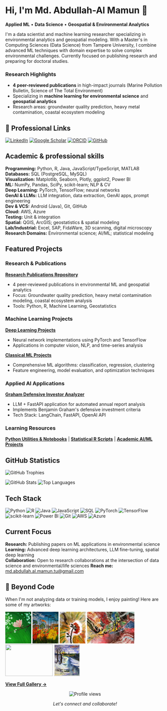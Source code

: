 # Hi, I'm Md. Abdullah-Al Mamun 👋

**Applied ML** • **Data Science** • **Geospatial & Environmental Analytics**

I'm a data scientist and machine learning researcher specializing in environmental analytics and geospatial modeling. With a Master's in Computing Sciences (Data Science) from Tampere University, I combine advanced ML techniques with domain expertise to solve complex environmental challenges. Currently focused on publishing research and preparing for doctoral studies.

### Research Highlights
- **4 peer-reviewed publications** in high-impact journals (Marine Pollution Bulletin, Science of The Total Environment)
-  Specializing in **machine learning for environmental science** and **geospatial analytics**
-  Research areas: groundwater quality prediction, heavy metal contamination, coastal ecosystem modeling


## 🔗 Professional Links

[![LinkedIn](https://img.shields.io/badge/LinkedIn-Profile-0A66C2?style=flat&logo=linkedin&logoColor=white)](https://www.linkedin.com/in/md-abdullah-al-mamun-a23416b8/)
[![Google Scholar](https://img.shields.io/badge/Google%20Scholar-Profile-4285F4?style=flat&logo=google-scholar&logoColor=white)](https://scholar.google.com/citations?user=6iTitIQAAAAJ&hl=en&authuser=1)
[![ORCID](https://img.shields.io/badge/ORCID-0009--0001--6749--9171-A6CE39?style=flat&logo=orcid&logoColor=white)](https://orcid.org/0009-0001-6749-9171)
[![GitHub](https://img.shields.io/badge/GitHub-Abdullah--TU-181717?style=flat&logo=github&logoColor=white)](https://github.com/Abdullah-TU)


## Academic & professional skills
<p>
<strong>Programming:</strong> Python, R, Java, JavaScript/TypeScript, MATLAB<br>
<strong>Databases:</strong> SQL (PostgreSQL, MySQL)<br>
<strong>Visualization:</strong> Matplotlib, Seaborn, Plotly, ggplot2, Power BI<br>
<strong>ML:</strong> NumPy, Pandas, SciPy, scikit-learn; NLP &amp; CV<br>
<strong>Deep Learning:</strong> PyTorch, TensorFlow; neural networks<br>
<strong>GenAI &amp; LLMs:</strong> LLM integration, data extraction, GenAI apps, prompt engineering<br>
<strong>Dev &amp; VCS:</strong> Android (Java), Git, GitHub<br>
<strong>Cloud:</strong> AWS, Azure<br>
<strong>Testing:</strong> Unit &amp; integration<br>
<strong>Spatial:</strong> QGIS, ArcGIS; geostatistics &amp; spatial modeling<br>
<strong>Lab/Industrial:</strong> Excel, SAP, FidaWare, 3D scanning, digital microscopy<br>
<strong>Research Domains:</strong> Environmental science; AI/ML; statistical modeling
</p>

##  Featured Projects

###  Research & Publications
[**Research Publications Repository**](https://github.com/Abdullah-TU/Research-Publications)
- 4 peer-reviewed publications in environmental ML and geospatial analytics
- Focus: Groundwater quality prediction, heavy metal contamination modeling, coastal ecosystem analysis
- Tools: Python, R, Machine Learning, Geostatistics

### Machine Learning Projects
[**Deep Learning Projects**](https://github.com/Abdullah-TU/Deep-Learning-Projects)
- Neural network implementations using PyTorch and TensorFlow
- Applications in computer vision, NLP, and time-series analysis

[**Classical ML Projects**](https://github.com/Abdullah-TU/Machine-Learning-projects)
- Comprehensive ML algorithms: classification, regression, clustering
- Feature engineering, model evaluation, and optimization techniques

### Applied AI Applications
[**Graham Defensive Investor Analyzer**](https://github.com/Abdullah-TU/Graham-Defensive-Investor-Analyzer)
- LLM + FastAPI application for automated annual report analysis
- Implements Benjamin Graham's defensive investment criteria
- Tech Stack: LangChain, FastAPI, OpenAI API

### Learning Resources
[**Python Utilities & Notebooks**](https://github.com/Abdullah-TU/Python) | [**Statistical R Scripts**](https://github.com/Abdullah-TU/Statistical-R-Language) | [**Academic AI/ML Projects**](https://github.com/Abdullah-TU/Academic-Projects-in-AI-and-ML)

## GitHub Statistics

<p align="left">
  <img src="https://github-profile-trophy.vercel.app/?username=Abdullah-TU&theme=tokyonight&no-frame=true&row=1&column=6" alt="GitHub Trophies" />
</p>
<p align="left">
  <img src="https://github-readme-stats.vercel.app/api?username=Abdullah-TU&show_icons=true&theme=tokyonight&hide_border=true&count_private=true" alt="GitHub Stats" height="165" />
  <img src="https://github-readme-stats.vercel.app/api/top-langs/?username=Abdullah-TU&layout=compact&theme=tokyonight&hide_border=true" alt="Top Languages" height="165" />
</p>

## Tech Stack
![Python](https://img.shields.io/badge/Python-3776AB?style=for-the-badge&logo=python&logoColor=white)
![R](https://img.shields.io/badge/R-276DC3?style=for-the-badge&logo=r&logoColor=white)
![Java](https://img.shields.io/badge/Java-ED8B00?style=for-the-badge&logo=java&logoColor=white)
![JavaScript](https://img.shields.io/badge/JavaScript-F7DF1E?style=for-the-badge&logo=javascript&logoColor=black)
![SQL](https://img.shields.io/badge/SQL-4479A1?style=for-the-badge&logo=postgresql&logoColor=white)
![PyTorch](https://img.shields.io/badge/PyTorch-EE4C2C?style=for-the-badge&logo=pytorch&logoColor=white)
![TensorFlow](https://img.shields.io/badge/TensorFlow-FF6F00?style=for-the-badge&logo=tensorflow&logoColor=white)
![scikit-learn](https://img.shields.io/badge/scikit--learn-F7931E?style=for-the-badge&logo=scikit-learn&logoColor=white)
![Power BI](https://img.shields.io/badge/Power%20BI-F2C811?style=for-the-badge&logo=power-bi&logoColor=black)
![Git](https://img.shields.io/badge/Git-F05032?style=for-the-badge&logo=git&logoColor=white)
![AWS](https://img.shields.io/badge/AWS-232F3E?style=for-the-badge&logo=amazon-aws&logoColor=white)
![Azure](https://img.shields.io/badge/Azure-0078D4?style=for-the-badge&logo=microsoft-azure&logoColor=white)



## Current Focus

**Research:** Publishing papers on ML applications in environmental science  
**Learning:** Advanced deep learning architectures, LLM fine-tuning, spatial deep learning  
**Collaboration:** Open to research collaborations at the intersection of data science and environmental/life sciences
**Reach me:** md.abdullah.al.mamun.tu@gmail.com



## 🎨 Beyond Code

When I'm not analyzing data or training models, I enjoy painting! Here are some of my artworks:

<p float="right">
<img src="https://github.com/Abdullah-TU/My-Paintings/blob/master/Magnolia.jpg" width="82" height="100">
<img src="https://github.com/Abdullah-TU/My-Paintings/blob/master/leppavara.jpg" width="82" height="100">
<img src="https://github.com/Abdullah-TU/My-Paintings/blob/master/Shimul.jpg" width="82" height="100">
<img src="https://github.com/Abdullah-TU/My-Paintings/blob/master/Global%20warming.jpg" width="150" height="100">
<img src="https://github.com/Abdullah-TU/My-Paintings/blob/master/baltic%20sea.jpg" width="150" height="100">
<img src="https://github.com/Abdullah-TU/My-Paintings/blob/master/magazine.PNG" width="82" height="100">
</p>

[**View Full Gallery →**](https://github.com/Abdullah-TU/My-Paintings)

<p align="center">
  <img src="https://komarev.com/ghpvc/?username=Abdullah-TU&color=blueviolet&style=flat-square&label=Profile+Views" alt="Profile views" />
</p>

<p align="center">
  <i> Let's connect and collaborate!</i>
</p>
